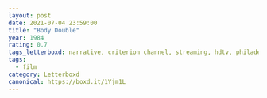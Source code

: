 ```yaml
---
layout: post 
date: 2021-07-04 23:59:00
title: "Body Double"
year: 1984
rating: 0.7
tags_letterboxd: narrative, criterion channel, streaming, hdtv, philadelphia, leah
tags:
  - film
category: Letterboxd
canonical: https://boxd.it/1Yjm1L
---
```

